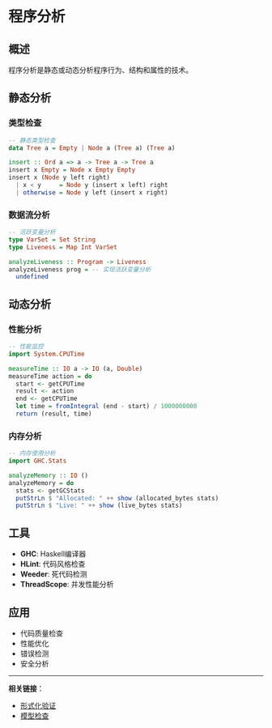# 程序分析

## 概述

程序分析是静态或动态分析程序行为、结构和属性的技术。

## 静态分析

### 类型检查
```haskell
-- 静态类型检查
data Tree a = Empty | Node a (Tree a) (Tree a)

insert :: Ord a => a -> Tree a -> Tree a
insert x Empty = Node x Empty Empty
insert x (Node y left right)
  | x < y     = Node y (insert x left) right
  | otherwise = Node y left (insert x right)
```

### 数据流分析
```haskell
-- 活跃变量分析
type VarSet = Set String
type Liveness = Map Int VarSet

analyzeLiveness :: Program -> Liveness
analyzeLiveness prog = -- 实现活跃变量分析
  undefined
```

## 动态分析

### 性能分析
```haskell
-- 性能监控
import System.CPUTime

measureTime :: IO a -> IO (a, Double)
measureTime action = do
  start <- getCPUTime
  result <- action
  end <- getCPUTime
  let time = fromIntegral (end - start) / 1000000000
  return (result, time)
```

### 内存分析
```haskell
-- 内存使用分析
import GHC.Stats

analyzeMemory :: IO ()
analyzeMemory = do
  stats <- getGCStats
  putStrLn $ "Allocated: " ++ show (allocated_bytes stats)
  putStrLn $ "Live: " ++ show (live_bytes stats)
```

## 工具

- **GHC**: Haskell编译器
- **HLint**: 代码风格检查
- **Weeder**: 死代码检测
- **ThreadScope**: 并发性能分析

## 应用

- 代码质量检查
- 性能优化
- 错误检测
- 安全分析

---

**相关链接**：
- [形式化验证](./001-Formal-Verification.md)
- [模型检查](./002-Model-Checking.md) 